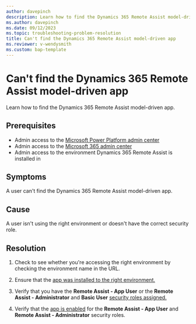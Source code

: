 ```yaml
---
author: davepinch
description: Learn how to find the Dynamics 365 Remote Assist model-driven app
ms.author: davepinch
ms.date: 09/12/2023
ms.topic: troubleshooting-problem-resolution
title: Can't find the Dynamics 365 Remote Assist model-driven app
ms.reviewer: v-wendysmith
ms.custom: bap-template
---
```


# Can't find the Dynamics 365 Remote Assist model-driven app

Learn how to find the Dynamics 365 Remote Assist model-driven app.

## Prerequisites

- Admin access to the [Microsoft Power Platform admin center](https://admin.powerplatform.microsoft.com/)
- Admin access to the [Microsoft 365 admin center](https://admin.microsoft.com/AdminPortal)
- Admin access to the environment Dynamics 365 Remote Assist is installed in

## Symptoms

A user can't find the Dynamics 365 Remote Assist model-driven app.

## Cause

A user isn't using the right environment or doesn't have the correct security role.

## Resolution

1. Check to see whether you're accessing the right environment by checking the environment name in the URL.

2. Ensure that the [app was installed to the right environment.](dynamics365/mixed-reality/remote-assist/ra-webapp-install#install-the-dynamics-365-remote-assist-model-driven-app)

3. Verify that you have the **Remote Assist - App User** or the **Remote Assist - Administrator** and **Basic User** [security roles assigned.](dynamics365/mixed-reality/remote-assist/asset-capture-add-users#assign-dynamics-365-security-roles)

4. Verify that the [app is enabled](dynamics365/mixed-reality/remote-assist/asset-capture-add-users#manage-app-roles) for the **Remote Assist - App User** and **Remote Assist - Administrator** security roles.